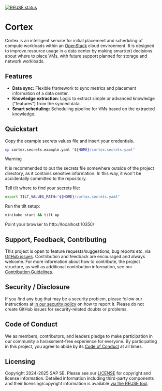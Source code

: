 <!--
# SPDX-FileCopyrightText: Copyright 2025 SAP SE or an SAP affiliate company and cobaltcore-dev contributors
#
# SPDX-License-Identifier: Apache-2.0
-->

[![REUSE status](https://api.reuse.software/badge/github.com/cobaltcore-dev/cortex)](https://api.reuse.software/info/github.com/cobaltcore-dev/cortex)

# Cortex

Cortex is an intelligent service for initial placement and scheduling of compute workloads within an [OpenStack](https://www.openstack.org/) cloud environment. It is designed to improve resource usage in a data center by making smart(er) decisions about where to place VMs, with future support planned for storage and network workloads.

## Features

- **Data sync:** Flexible framework to sync metrics and placement information of a data center.
- **Knowledge extraction**: Logic to extract simple or advanced knowledge ("features") from the synced data.
- **Smart scheduling:** Scheduling pipeline for VMs based on the extracted knowledge.

## Quickstart

Copy the example secrets values file and insert your credentials.
```bash
cp cortex.secrets.example.yaml "${HOME}/cortex.secrets.yaml"
```

> [!WARNING]
> It is recommended to put the secrets file somewhere outside of the project directory, as it contains sensitive information. In this way, it won't be accidentally committed to the repository.

Tell tilt where to find your secrets file:
```bash
export TILT_VALUES_PATH="${HOME}/cortex.secrets.yaml"
```

Run the tilt setup:
```bash
minikube start && tilt up
```

Point your browser to http://localhost:10350/

## Support, Feedback, Contributing

This project is open to feature requests/suggestions, bug reports etc. via [GitHub issues](https://github.com/cobaltcore-dev/cortex/issues). Contribution and feedback are encouraged and always welcome. For more information about how to contribute, the project structure, as well as additional contribution information, see our [Contribution Guidelines](CONTRIBUTING.md).

## Security / Disclosure
If you find any bug that may be a security problem, please follow our instructions at [in our security policy](https://github.com/SAP/<your-project>/security/policy) on how to report it. Please do not create GitHub issues for security-related doubts or problems.

## Code of Conduct

We as members, contributors, and leaders pledge to make participation in our community a harassment-free experience for everyone. By participating in this project, you agree to abide by its [Code of Conduct](https://github.com/SAP/.github/blob/main/CODE_OF_CONDUCT.md) at all times.

## Licensing

Copyright 2024-2025 SAP SE. Please see our [LICENSE](LICENSE) for copyright and license information. Detailed information including third-party components and their licensing/copyright information is available [via the REUSE tool](https://api.reuse.software/info/github.com/cobaltcore-dev/cortex).
